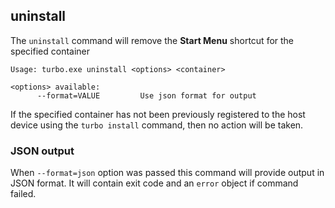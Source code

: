 ## uninstall

The `uninstall` command will remove the **Start Menu** shortcut for the specified container

```
Usage: turbo.exe uninstall <options> <container>

<options> available:
      --format=VALUE         Use json format for output
```
	  
If the specified container has not been previously registered to the host device using the `turbo install` command, then no action will be taken. 

### JSON output

When `--format=json` option was passed this command will provide output in JSON format. It will contain exit code and an `error` object if command failed.
